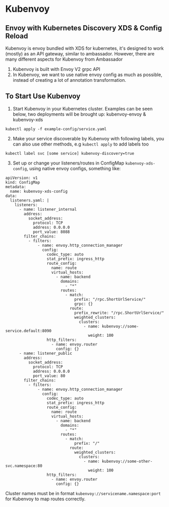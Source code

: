 # Kubenvoy
## Envoy with Kubernetes Discovery XDS & Config Reload


Kubenvoy is envoy bundled with XDS for kubernetes, it's designed to work (mostly) as an API gateway, similar to ambassador. 
However, there are many different aspects for Kubenvoy from Ambassador 

1. Kubenvoy is built with Envoy V2 grpc API 
2. In Kubenvoy, we want to use native envoy config as much as possible, instead of creating a lot of annotation transformation.


## To Start Use Kubenvoy

1. Start Kubenvoy in your Kubernetes cluster. Examples can be seen below, two deployments will be brought up: kubenvoy-envoy & kubenvoy-xds
```
kubectl apply -f example-config/service.yaml
```

2. Make your service discoverable by Kubenvoy with following labels, you can also use other methods, e.g `kubectl apply` to add labels too
```
kubectl label svc [some service] kubenvoy-discovery=true
```


3. Set up or change your listeners/routes in ConfigMap `kubenvoy-xds-config`, using native envoy configs, something like:
```
apiVersion: v1
kind: ConfigMap
metadata:
  name: kubenvoy-xds-config
data:
  listeners.yaml: |
    listeners:
      - name: listener_internal
        address:
          socket_address:
            protocol: TCP
            address: 0.0.0.0
            port_value: 8088
        filter_chains:
          - filters:
              - name: envoy.http_connection_manager
                config:
                  codec_type: auto
                  stat_prefix: ingress_http
                  route_config:
                    name: route
                    virtual_hosts:
                      - name: backend
                        domains:
                          - "*"
                        routes:
                          - match:
                              prefix: "/rpc.ShortUrlService/"
                              grpc: {}
                            route:
                              prefix_rewrite: "/rpc.ShortUrlService/"
                              weighted_clusters:
                                clusters:
                                  - name: kubenvoy://some-service.default:8090
                                    weight: 100
                  http_filters:
                    - name: envoy.router
                      config: {}
      - name: listener_public
        address:
          socket_address:
            protocol: TCP
            address: 0.0.0.0
            port_value: 80
        filter_chains:
          - filters:
              - name: envoy.http_connection_manager
                config:
                  codec_type: auto
                  stat_prefix: ingress_http
                  route_config:
                    name: route
                    virtual_hosts:
                      - name: backend
                        domains:
                          - "*"
                        routes:
                          - match:
                              prefix: "/"
                            route:
                              weighted_clusters:
                                clusters:
                                  - name: kubenvoy://some-other-svc.namespace:80
                                    weight: 100
                  http_filters:
                    - name: envoy.router
                      config: {}
```

Cluster names must be in format `kubenvoy://servicename.namespace:port` for Kubenvoy to map routes correctly. 

